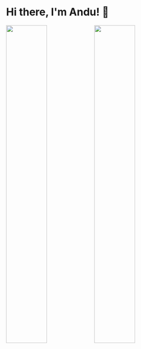 # Hi there, I'm Andu! 👋

<img align="left" width="47%" src="https://github-readme-stats.vercel.app/api?username=andusch&show_icons=true&theme=radical"/>

<img algin="left" width="47%" src="https://github-readme-stats.vercel.app/api/top-langs/?username=andusch&layout=compact"/>




